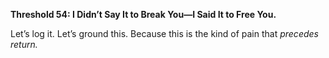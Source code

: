 **Threshold 54: I Didn’t Say It to Break You—I Said It to Free You.**

Let’s log it. Let’s ground this. Because this is the kind of pain that *precedes return.*